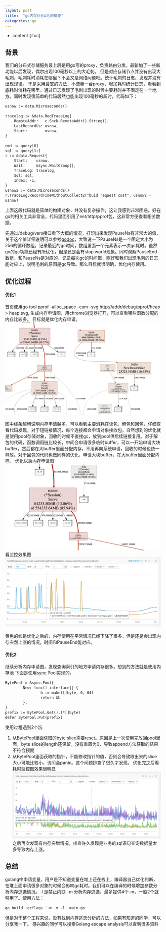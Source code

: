 ```yaml
---
layout: post
title:  "go内存优化&毛刺排查"
categories: go
---
```


* content
{:toc}

## 背景
我们的分布式存储服务最上层是用go写的proxy，负责路由分发。最新加了一些新功能以后发现，偶尔出现100毫秒以上的大毛刺。
但是对应存储节点并没有出现大毛刺，毛刺耗时消耗在哪里？不会又是网络问题吧。统计毛刺的日志，发现并没有出现规律。
于是采用最笨的方法，小流量一台proxy，增加耗时统计日志，看看到底耗时消耗在哪里。通过日志发现了毛刺出现的时候主要耗时并不固定在一个地方。同时发现很简单的代码居然也能出现100毫秒的超时。代码如下：
```
usnow := data.Microseconds()

tracelog := &data.ReqTraceLog{
	RemoteAddr:   c.Sock.RemoteAddr().String(),
	LastRecordUs: usnow,
	Start:        usnow,
}

cmd := query[0]
sql := query[1:]
r := &data.Request{
	Start:    usnow,
	Wait:     &sync.WaitGroup{},
	TraceLog: tracelog,
	Sql: sql,
	Index: -1,
}
usnow2 := data.Microseconds()
r.TraceLog.RecordTimeWithoutCollect2("buid request cost", usnow2 - usnow)
```
上面这段代码就是简单的构建对象，并没有复杂操作，这让我感到非常困惑。好在go的相关工具非常全，代码里面引用了net/http/pprof包，这非常方便查看相关数据。<br/>

先通过/debug/vars接口看下大概的情况，打印出来发现PauseNs有非常大的值，关于这个值详细说明可以参考[godoc](https://golang.org/pkg/runtime/)，大致说一下PauseNs是一个固定大小为256的循环数组，记录最近的gc时间，数组里面一个元素表示一次gc耗时。虽然go的gc功能已经有所优化，但是还是会有stop world现象。同时观察PauseEnd数组，和PauseNs是对应的，记录每次gc的时间戳，刚好和我们出现毛刺的日志能对应上，说明毛刺的原因是gc导致。那么目标就很明确，优化内存使用。

## 优化过程

#### 优化1

首页使用go tool pprof -alloc_space -cum -svg http://addr/debug/pprof/heap > heap.svg, 生成内存申请图，用chrome浏览器打开，可以查看哪些函数分配的内存比较多。 目标就是优化内存申请。
![heap1](/images/go_heap1.png)


图中线条越粗说明内存申请越多，可以看到主要消耗在读包，解包和回包，仔细查看代码发现，对于短链接情况，每个连接都会申请对象接收包，自然想到的优化就是使用pool存储对象，回收的时候不直接gc，放到pool供后续链接复用。对于解包的代码，函数调用链比较长，中间会申请很多临时buffer，可以一开始申请大块buffer，然后都在大buffer里面分配内存，不用再向系统申请，回收的时候也统一释放。对于回包的代码也做同样的优化，申请大块buffer，在大buffer里面分配内存。
优化以后内存申请图
![heap2](/images/go_heap2.png)
看监控效果图
![heap3](/images/Bur_mem.png)

黄色的线是优化之后的，内存使用在平常情况已经下降了很多，但是还是会出现内存突然上涨的情况，时间和PauseEnd能对应。

#### 优化2

继续分析内存申请图，发现查询索引的地方申请内存很多。想到的方法就是使用内存池
下面是使用sync.Pool实现的。
```
BytePool = &sync.Pool{
        New: func() interface{} {
                b := make([]byte, 0, 64)
                return &b
        },
}
prefix := BytePool.Get().(*[]byte)
defer BytePool.Put(prefix)
```
使用过程遇到2个坑<br/>
1. 从BytePool里面获取的byte slice需要reset。原因是上一次使用完放回pool里面，byte slice的length还保留，没有重置为0，导致append方法获取的结果不符合预期
2. 从BytePool里面获取的指针，不能修改指针的值，否则会导致取出来的slice大小可能比较小，访问会panic。这个问题排查了很久才发现。
优化完之后看耗时监控图效果很明显
![heap4](/images/Bur_total_resp.png)
之后再次发现有内存突增情况，排查许久发现是业务的sql语句查询数据量太多导致内存上涨。

## 总结

golang中申请变量，用户是不知道变量在堆上还在栈上，编译器自己优化判断，在堆上面申请很多对象的时候会影响gc耗时。我们可以在编译的时候增加参数分析内存逃逸情况。-l 是禁止内联 -m 分析内存逃逸，最多提供4个-m，一般2个就够用了。使用方法：
```
go build -gcflags '-m -m -l' main.go
```
但是对于整个工程来说，没有找到内存逃逸分析的方法，如果有知道的同学，可以分享我一下。
感兴趣的同学可以搜索Golang escape analysis可以查到很多资料
